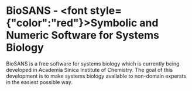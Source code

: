 # BioSANS - <font style={"color":"red"}>Symbolic and Numeric Software for Systems Biology</font>
BioSANS is a free software for systems biology which is currently being developed in Academia Sinica Institute of Chemistry. The goal of this development is to make systems biology available to non-domain expersts in the easiest possible way.
